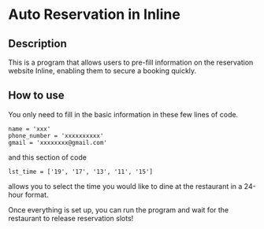 # Auto Reservation in Inline

## Description
This is a program that allows users to pre-fill information on the reservation website Inline, enabling them to secure a booking quickly.

## How to use
You only need to fill in the basic information in these few lines of code.
```
name = 'xxx'
phone_number = 'xxxxxxxxxx'
gmail = 'xxxxxxxx@gmail.com'
```
and this section of code
```
lst_time = ['19', '17', '13', '11', '15']
```
allows you to select the time you would like to dine at the restaurant in a 24-hour format.


Once everything is set up, you can run the program and wait for the restaurant to release reservation slots!
